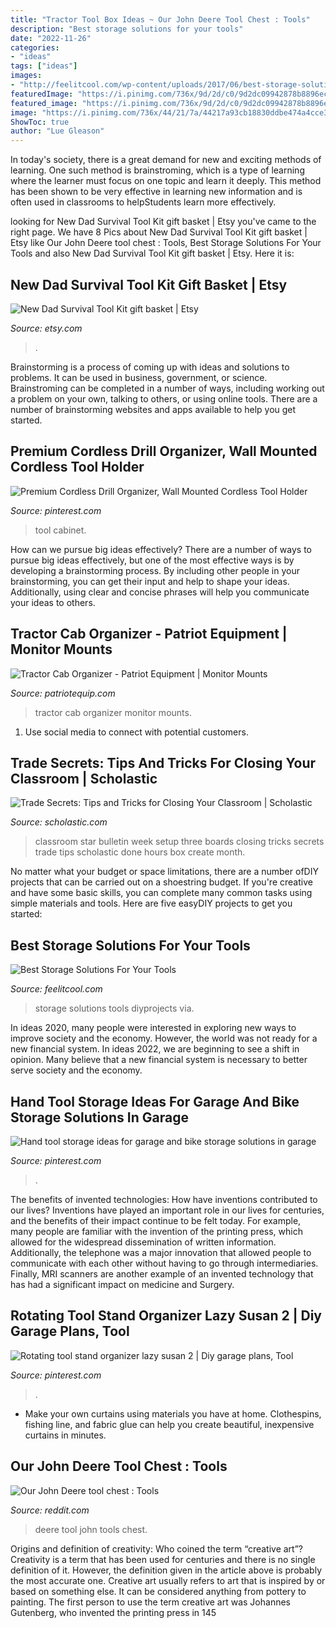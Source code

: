 ```yaml
---
title: "Tractor Tool Box Ideas ~ Our John Deere Tool Chest : Tools"
description: "Best storage solutions for your tools"
date: "2022-11-26"
categories:
- "ideas"
tags: ["ideas"]
images:
- "http://feelitcool.com/wp-content/uploads/2017/06/best-storage-solutions-for-your-tools3.jpg"
featuredImage: "https://i.pinimg.com/736x/9d/2d/c0/9d2dc09942878b8896ec9bb56c27b789.jpg"
featured_image: "https://i.pinimg.com/736x/9d/2d/c0/9d2dc09942878b8896ec9bb56c27b789.jpg"
image: "https://i.pinimg.com/736x/44/21/7a/44217a93cb18830ddbe474a4cce36ce5.jpg"
ShowToc: true
author: "Lue Gleason"
---
```



In today's society, there is a great demand for new and exciting methods of learning. One such method is brainstroming, which is a type of learning where the learner must focus on one topic and learn it deeply. This method has been shown to be very effective in learning new information and is often used in classrooms to helpStudents learn more effectively.

	

		
looking for New Dad Survival Tool Kit gift basket | Etsy you've came to the right page. We have 8 Pics about New Dad Survival Tool Kit gift basket | Etsy like Our John Deere tool chest : Tools, Best Storage Solutions For Your Tools and also New Dad Survival Tool Kit gift basket | Etsy. Here it is:
		
    
## New Dad Survival Tool Kit Gift Basket | Etsy

<img loading=lazy src="https://i.etsystatic.com/8745452/r/il/2f4da9/2356551271/il_794xN.2356551271_dca8.jpg" onerror="this.onerror=null;this.src='https://tse4.mm.bing.net/th?id=OIP.z8E4QVZCdsElgk83kX9d6AHaJ4&amp;pid=15.1';" alt="New Dad Survival Tool Kit gift basket | Etsy">

_Source: etsy.com_

>. 

	

Brainstorming is a process of coming up with ideas and solutions to problems. It can be used in business, government, or science. Brainstroming can be completed in a number of ways, including working out a problem on your own, talking to others, or using online tools. There are a number of brainstorming websites and apps available to help you get started.

    
## Premium Cordless Drill Organizer, Wall Mounted Cordless Tool Holder

<img loading=lazy src="https://i.pinimg.com/736x/44/21/7a/44217a93cb18830ddbe474a4cce36ce5.jpg" onerror="this.onerror=null;this.src='https://tse2.mm.bing.net/th?id=OIP.fj-5gclJU1L-lbKHK4c-kQHaJ3&amp;pid=15.1';" alt="Premium Cordless Drill Organizer, Wall Mounted Cordless Tool Holder">

_Source: pinterest.com_

>tool cabinet. 

	

How can we pursue big ideas effectively?
There are a number of ways to pursue big ideas effectively, but one of the most effective ways is by developing a brainstorming process. By including other people in your brainstorming, you can get their input and help to shape your ideas. Additionally, using clear and concise phrases will help you communicate your ideas to others.

    
## Tractor Cab Organizer - Patriot Equipment | Monitor Mounts

<img loading=lazy src="https://patriotequip.com/wp-content/uploads/2019/02/tractor-cab-organizer-2.jpg" onerror="this.onerror=null;this.src='https://tse4.mm.bing.net/th?id=OIP.tWHt-416TxXvqjoQTGkCJQHaKK&amp;pid=15.1';" alt="Tractor Cab Organizer - Patriot Equipment | Monitor Mounts">

_Source: patriotequip.com_

>tractor cab organizer monitor mounts. 

	

1. Use social media to connect with potential customers.

    
## Trade Secrets: Tips And Tricks For Closing Your Classroom | Scholastic

<img loading=lazy src="https://www.scholastic.com/content/dam/teachers/blogs/genia-connell/migrated-files/star_of_the_week_board_0.jpg" onerror="this.onerror=null;this.src='https://tse3.mm.bing.net/th?id=OIP.A8l6n7B2thJCB8eUQVbfhwHaJ4&amp;pid=15.1';" alt="Trade Secrets: Tips and Tricks for Closing Your Classroom | Scholastic">

_Source: scholastic.com_

>classroom star bulletin week setup three boards closing tricks secrets trade tips scholastic done hours box create month. 

	

No matter what your budget or space limitations, there are a number ofDIY projects that can be carried out on a shoestring budget. If you're creative and have some basic skills, you can complete many common tasks using simple materials and tools. Here are five easyDIY projects to get you started: 

    
## Best Storage Solutions For Your Tools

<img loading=lazy src="http://feelitcool.com/wp-content/uploads/2017/06/best-storage-solutions-for-your-tools3.jpg" onerror="this.onerror=null;this.src='https://tse1.mm.bing.net/th?id=OIP.LSh0Nc4XpXBWkQ2LDe0LcgHaNJ&amp;pid=15.1';" alt="Best Storage Solutions For Your Tools">

_Source: feelitcool.com_

>storage solutions tools diyprojects via. 

	

In ideas 2020, many people were interested in exploring new ways to improve society and the economy. However, the world was not ready for a new financial system. In ideas 2022, we are beginning to see a shift in opinion. Many believe that a new financial system is necessary to better serve society and the economy.

    
## Hand Tool Storage Ideas For Garage And Bike Storage Solutions In Garage

<img loading=lazy src="https://i.pinimg.com/736x/19/86/26/198626ca34da5924f84b04b839604763.jpg" onerror="this.onerror=null;this.src='https://tse1.mm.bing.net/th?id=OIP.YTbqA29PKRUNAWd1pnSt4wHaJ9&amp;pid=15.1';" alt="Hand tool storage ideas for garage and bike storage solutions in garage">

_Source: pinterest.com_

>. 

	

The benefits of invented technologies: How have inventions contributed to our lives?
Inventions have played an important role in our lives for centuries, and the benefits of their impact continue to be felt today. For example, many people are familiar with the invention of the printing press, which allowed for the widespread dissemination of written information. Additionally, the telephone was a major innovation that allowed people to communicate with each other without having to go through intermediaries. Finally, MRI scanners are another example of an invented technology that has had a significant impact on medicine and Surgery.

    
## Rotating Tool Stand Organizer Lazy Susan 2 | Diy Garage Plans, Tool

<img loading=lazy src="https://i.pinimg.com/736x/9d/2d/c0/9d2dc09942878b8896ec9bb56c27b789.jpg" onerror="this.onerror=null;this.src='https://tse1.mm.bing.net/th?id=OIP.JMP0EEVYt7T-B4XG0TXY3AHaPj&amp;pid=15.1';" alt="Rotating tool stand organizer lazy susan 2 | Diy garage plans, Tool">

_Source: pinterest.com_

>. 

	

- Make your own curtains using materials you have at home. Clothespins, fishing line, and fabric glue can help you create beautiful, inexpensive curtains in minutes.

    
## Our John Deere Tool Chest : Tools

<img loading=lazy src="https://preview.redd.it/5ngs3webs8g01.jpg?auto=webp&amp;s=e2c3b75d1099b46c3b45ddd4e8ed9403540dd024" onerror="this.onerror=null;this.src='https://tse3.mm.bing.net/th?id=OIP.kOcx-oz2FG13k8X5KR16twHaJ4&amp;pid=15.1';" alt="Our John Deere tool chest : Tools">

_Source: reddit.com_

>deere tool john tools chest. 

	

Origins and definition of creativity: Who coined the term “creative art”?
Creativity is a term that has been used for centuries and there is no single definition of it. However, the definition given in the article above is probably the most accurate one. Creative art usually refers to art that is inspired by or based on something else. It can be considered anything from pottery to painting. The first person to use the term creative art was Johannes Gutenberg, who invented the printing press in 145
